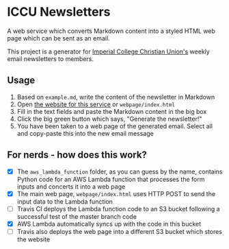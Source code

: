 # ICCU Newsletters
A web service which converts Markdown content into a styled HTML web page which can be sent as an email.

This project is a generator for [Imperial College Christian Union's](iccu.co.uk) weekly email newsletters to members.

## Usage
1. Based on `example.md`, write the content of the newsletter in Markdown
2. Open [the website for this service](mauriceyap.co.uk/iccu) or `webpage/index.html`
3. Fill in the text fields and paste the Markdown content in the big box
4. Click the big green button which says, "Generate the newsletter!"
5. You have been taken to a web page of the generated email. Select all and copy-paste this into the new email message

## For nerds - how does this work?
- [x] The `aws_lambda_function` folder, as you can guess by the name, contains Python code for an AWS Lambda function that
  processes the form inputs and concerts it into a web page
- [x] The main web page, `webpage/index.html` uses HTTP POST to send the input data to the Lambda function
- [ ] Travis CI deploys the Lambda function code to an S3 bucket following a successful test of the master branch code
- [x] AWS Lambda automatically syncs up with the code in this bucket
- [ ] Travis also deploys the web page into a different S3 bucket which stores the website
